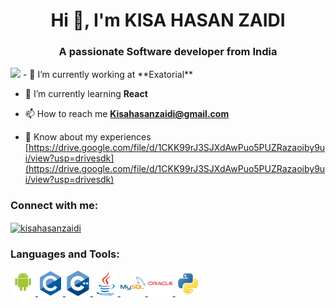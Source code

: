 <h1 align="center">Hi 👋, I'm KISA HASAN ZAIDI</h1>
<h3 align="center">A passionate Software developer from India</h3>
<img src="https://cdn.dribbble.com/users/2646423/screenshots/5507196/computer.gif">
- 🔭 I’m currently working at **Exatorial**

- 🌱 I’m currently learning **React**

- 📫 How to reach me **Kisahasanzaidi@gmail.com**

- 📄 Know about my experiences [https://drive.google.com/file/d/1CKK99rJ3SJXdAwPuo5PUZRazaoiby9ui/view?usp=drivesdk](https://drive.google.com/file/d/1CKK99rJ3SJXdAwPuo5PUZRazaoiby9ui/view?usp=drivesdk)

<h3 align="left">Connect with me:</h3>
<p align="left">
<a href="https://linkedin.com/in/kisahasanzaidi" target="blank"><img align="center" src="https://raw.githubusercontent.com/rahuldkjain/github-profile-readme-generator/master/src/images/icons/Social/linked-in-alt.svg" alt="kisahasanzaidi" height="30" width="40" /></a>
</p>

<h3 align="left">Languages and Tools:</h3>
<p align="left"> <a href="https://developer.android.com" target="_blank" rel="noreferrer"> <img src="https://raw.githubusercontent.com/devicons/devicon/master/icons/android/android-original-wordmark.svg" alt="android" width="40" height="40"/> </a> <a href="https://www.cprogramming.com/" target="_blank" rel="noreferrer"> <img src="https://raw.githubusercontent.com/devicons/devicon/master/icons/c/c-original.svg" alt="c" width="40" height="40"/> </a> <a href="https://www.w3schools.com/cpp/" target="_blank" rel="noreferrer"> <img src="https://raw.githubusercontent.com/devicons/devicon/master/icons/cplusplus/cplusplus-original.svg" alt="cplusplus" width="40" height="40"/> </a> <a href="https://www.java.com" target="_blank" rel="noreferrer"> <img src="https://raw.githubusercontent.com/devicons/devicon/master/icons/java/java-original.svg" alt="java" width="40" height="40"/> </a> <a href="https://www.mysql.com/" target="_blank" rel="noreferrer"> <img src="https://raw.githubusercontent.com/devicons/devicon/master/icons/mysql/mysql-original-wordmark.svg" alt="mysql" width="40" height="40"/> </a> <a href="https://www.oracle.com/" target="_blank" rel="noreferrer"> <img src="https://raw.githubusercontent.com/devicons/devicon/master/icons/oracle/oracle-original.svg" alt="oracle" width="40" height="40"/> </a> <a href="https://www.python.org" target="_blank" rel="noreferrer"> <img src="https://raw.githubusercontent.com/devicons/devicon/master/icons/python/python-original.svg" alt="python" width="40" height="40"/> </a> </p>
